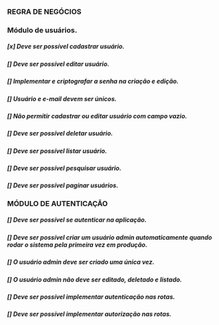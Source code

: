 ### REGRA DE NEGÓCIOS
### Módulo de usuários.
##### [x] Deve ser possível cadastrar usuário.
##### [] Deve ser possível editar usuário.
##### [] Implementar e criptografar a senha na criação e edição.
##### [] Usuário e e-mail devem ser únicos.
##### [] Não permitir cadastrar ou editar usuário com campo vazio.
##### [] Deve ser possível deletar usuário.

##### [] Deve ser possível listar usuário.
##### [] Deve ser possível pesquisar usuário.
##### [] Deve ser possível paginar usuários.

### MÓDULO DE AUTENTICAÇÃO

##### [] Deve ser possível se autenticar na aplicação.
##### [] Deve ser possível criar um usuário admin automaticamente quando rodar o sistema pela primeira vez em produção.
##### [] O usuário admin deve ser criado uma única vez.
##### [] O usuário admin não deve ser editado, deletado e listado.
##### [] Deve ser possível implementar autenticação nas rotas.
##### [] Deve ser possível implementar autorização nas rotas.



